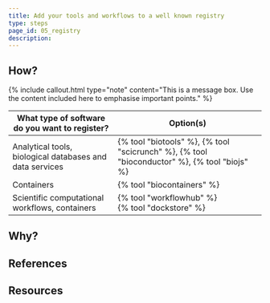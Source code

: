 ```yaml
---
title: Add your tools and workflows to a well known registry
type: steps
page_id: 05_registry
description: 
---
```



## How?

{% include callout.html type="note" content="This is a message box. Use the content included here to emphasise important points." %}

| What type of software do you want to register?             | Option(s)                                                                                    |
|------------------------------------------------------------|----------------------------------------------------------------------------------------------|
| Analytical tools, biological databases and data services   | {% tool "biotools" %}, {% tool "scicrunch" %}, {% tool "bioconductor" %}, {% tool "biojs" %} |
| Containers                                                 | {% tool "biocontainers" %}                                                                   |
| Scientific computational workflows, containers             | {% tool "workflowhub" %} </br>{% tool "dockstore" %}                                         |


## Why?


## References


## Resources

